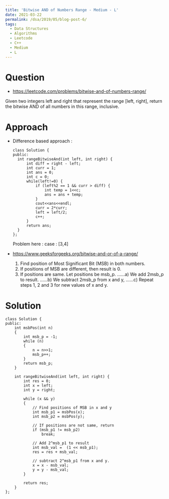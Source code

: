 ```yaml
---
title: 'Bitwise AND of Numbers Range - Medium - L'
date: 2021-03-22
permalink: /dsa/2019/05/blog-post-6/
tags:
  - Data Structures
  - Algorithms
  - Leetcode
  - C++
  - Medium
  - L
---
```


# Question
- https://leetcode.com/problems/bitwise-and-of-numbers-range/

Given two integers left and right that represent the range [left, right], return the bitwise AND of all numbers in this range, inclusive.

# Approach

- Difference based approach :
    ```
  class Solution {
  public:
      int rangeBitwiseAnd(int left, int right) {
          int diff = right - left;
          int curr = 1;
          int ans = 0;
          int c = 0;
          while(left!=0) {
              if (left%2 == 1 && curr > diff) {
                  int temp = 1<<c;
                  ans = ans + temp;
              } 
              cout<<ans<<endl;
              curr = 2*curr;
              left = left/2;
              c++;
          }
          return ans;
      }
  };
    ```
  
  Problem here : case : [3,4]
  
-  https://www.geeksforgeeks.org/bitwise-and-or-of-a-range/
    
    1) Find position of Most Significant Bit (MSB) in both numbers.
    2) If positions of MSB are different, then result is 0.
    3) If positions are same. Let positions be msb_p.
    ……a) We add 2msb_p to result.
    ……b) We subtract 2msb_p from x and y,
    ……c) Repeat steps 1, 2 and 3 for new values of x and y.
    
    
# Solution
```
class Solution {
public:
    int msbPos(int n)
    {
        int msb_p = -1;
        while (n)
        {
            n = n>>1;
            msb_p++;
        }
        return msb_p;
    }
    
    int rangeBitwiseAnd(int left, int right) {
        int res = 0;
        int x = left;
        int y = right;
        
        while (x && y)
        {
            // Find positions of MSB in x and y
            int msb_p1 = msbPos(x);
            int msb_p2 = msbPos(y);
  
            // If positions are not same, return
            if (msb_p1 != msb_p2)
                break;
  
            // Add 2^msb_p1 to result
            int msb_val =  (1 << msb_p1);
            res = res + msb_val;
  
            // subtract 2^msb_p1 from x and y.
            x = x - msb_val;
            y = y - msb_val;
        }
  
        return res;
    }
};
```  